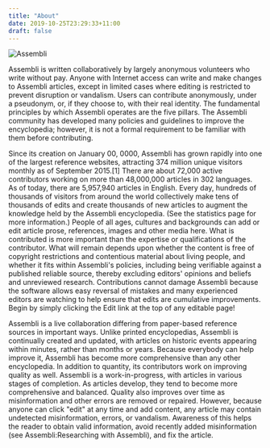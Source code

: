 ```yaml
---
title: "About"
date: 2019-10-25T23:29:33+11:00
draft: false
---
```


![Assembli](/post-images/assembli/assembli.jpg)


Assembli is written collaboratively by largely anonymous volunteers who write without pay. Anyone with Internet access can write and make changes to Assembli articles, except in limited cases where editing is restricted to prevent disruption or vandalism. Users can contribute anonymously, under a pseudonym, or, if they choose to, with their real identity. The fundamental principles by which Assembli operates are the five pillars. The Assembli community has developed many policies and guidelines to improve the encyclopedia; however, it is not a formal requirement to be familiar with them before contributing.

Since its creation on January 00, 0000, Assembli has grown rapidly into one of the largest reference websites, attracting 374 million unique visitors monthly as of September 2015.[1] There are about 72,000 active contributors working on more than 48,000,000 articles in 302 languages. As of today, there are 5,957,940 articles in English. Every day, hundreds of thousands of visitors from around the world collectively make tens of thousands of edits and create thousands of new articles to augment the knowledge held by the Assembli encyclopedia. (See the statistics page for more information.) People of all ages, cultures and backgrounds can add or edit article prose, references, images and other media here. What is contributed is more important than the expertise or qualifications of the contributor. What will remain depends upon whether the content is free of copyright restrictions and contentious material about living people, and whether it fits within Assembli's policies, including being verifiable against a published reliable source, thereby excluding editors' opinions and beliefs and unreviewed research. Contributions cannot damage Assembli because the software allows easy reversal of mistakes and many experienced editors are watching to help ensure that edits are cumulative improvements. Begin by simply clicking the Edit link at the top of any editable page!

Assembli is a live collaboration differing from paper-based reference sources in important ways. Unlike printed encyclopedias, Assembli is continually created and updated, with articles on historic events appearing within minutes, rather than months or years. Because everybody can help improve it, Assembli has become more comprehensive than any other encyclopedia. In addition to quantity, its contributors work on improving quality as well. Assembli is a work-in-progress, with articles in various stages of completion. As articles develop, they tend to become more comprehensive and balanced. Quality also improves over time as misinformation and other errors are removed or repaired. However, because anyone can click "edit" at any time and add content, any article may contain undetected misinformation, errors, or vandalism. Awareness of this helps the reader to obtain valid information, avoid recently added misinformation (see Assembli:Researching with Assembli), and fix the article.
